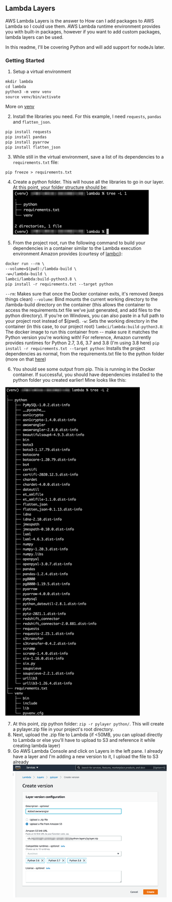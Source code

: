 ## Lambda Layers

AWS Lambda Layers is the answer to How can I add packages to AWS Lambda so I could use them. AWS Lambda runtime environment provides you with built-in packages, however if you want to add
custom packages, lambda layers can be used.

In this readme, I'll be covering Python and will add support for nodeJs later.

### Getting Started

1. Setup a virtual environment

```
mkdir lambda 
cd lambda
python3 -m venv venv
source venv/bin/activate
```

More on [venv](https://docs.python.org/3/library/venv.html)

2. Install the libraries you need. For this example, I need `requests`, `pandas` and `flatten_json`.

```
pip install requests
pip install pandas
pip install pyarrow
pip install flatten_json
```

3. While still in the virtual environment, save a list of its dependencies to a `requirements.txt` file:

```
pip freeze > requirements.txt
```

4. Create a python folder. This will house all the libraries to go in our layer. At this point, your folder structure should be:
![lambda_layer_dir_structure](/images/lambda_layer_dir_structure.png)

5. From the project root, run the following command to build your dependencies in a container similar to the Lambda execution environment Amazon provides (courtesy of [lambci](https://hub.docker.com/u/lambci)):
```
docker run --rm \
--volume=$(pwd):/lambda-build \
-w=/lambda-build \
lambci/lambda:build-python3.8 \
pip install -r requirements.txt --target python
```

`--rm`: Makes sure that once the Docker container exits, it's removed (keeps things clean)
`--volume`: Bind mounts the current working directory to the /lambda-build directory on the container (this allows the container to access the requirements.txt file we've just generated, and add files to the python directory). If you're on Windows, you can also paste in a full path to your project root instead of $(pwd).
`-w`: Sets the working directory in the container (in this case, to our project root)
`lambci/lambda:build-python3.8`: The docker image to run this container from -- make sure it matches the Python version you're working with! For reference, Amazon currently provides runtimes for Python 2.7, 3.6, 3.7 and 3.8 (I'm using 3.8 here)
`pip install -r requirements.txt --target python`: Installs the project dependencies as normal, from the requirements.txt file to the python folder (more on that [here](https://pip.pypa.io/en/stable/reference/pip_install/#cmdoption-t))

6. You should see some output from pip. This is running in the Docker container. If successful, you should have dependencies installed to the python folder you created earlier! Mine looks like this:

![lambda_layers_dir_structure_after_docker_run](/images/lambda_layers_dir_structure_after_docker_run.png)

7. At this point, zip python folder: `zip -r pylayer python/`. This will create a pylayer.zip file in your project's root directory.
8. Next, upload the .zip file to Lambda (if <50MB, you can upload directly to Lambda or else you'll have to upload to S3 and reference it while creating lambda layer)
9. Go AWS Lambda Console and click on Layers in the left pane. I already have a layer and I'm adding a new version to it, I upload the file to S3 already
![lambda_layers_create_layer_console](/images/lambda_layers_create_layer_console.png)